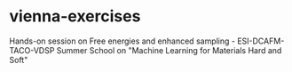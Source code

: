 # vienna-exercises
Hands-on session on Free energies and enhanced sampling - ESI-DCAFM-TACO-VDSP Summer School on "Machine Learning for Materials Hard and Soft"
